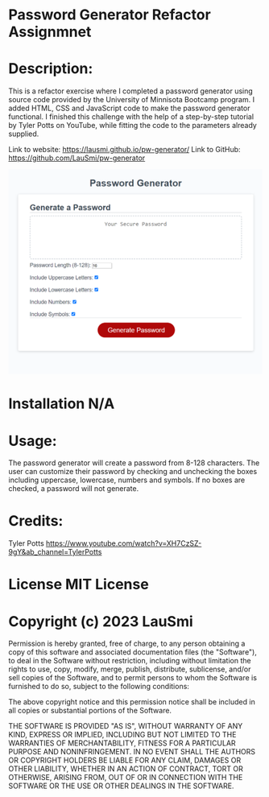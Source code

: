 # Password Generator Refactor Assignmnet

# Description: 
This is a refactor exercise where I completed a password generator using source code provided by the University of Minnisota Bootcamp program. I added HTML, CSS and JavaScript code to make the password generator functional.  I finished this challenge with the help of a step-by-step tutorial by Tyler Potts on YouTube, while fitting the code to the parameters already supplied. 

Link to website: https://lausmi.github.io/pw-generator/
Link to GitHub: https://github.com/LauSmi/pw-generator

![Alt text](Screenshot%202023-03-22%20144159.png)




# Installation N/A

# Usage: 
The password generator will create a password from 8-128 characters. The user can customize their password by checking and unchecking the boxes including uppercase, lowercase, numbers and symbols. If no boxes are checked, a password will not generate.

# Credits: 
Tyler Potts https://www.youtube.com/watch?v=XH7CzSZ-9gY&ab_channel=TylerPotts

# License MIT License

# Copyright (c) 2023 LauSmi

Permission is hereby granted, free of charge, to any person obtaining a copy of this software and associated documentation files (the "Software"), to deal in the Software without restriction, including without limitation the rights to use, copy, modify, merge, publish, distribute, sublicense, and/or sell copies of the Software, and to permit persons to whom the Software is furnished to do so, subject to the following conditions:

The above copyright notice and this permission notice shall be included in all copies or substantial portions of the Software.

THE SOFTWARE IS PROVIDED "AS IS", WITHOUT WARRANTY OF ANY KIND, EXPRESS OR IMPLIED, INCLUDING BUT NOT LIMITED TO THE WARRANTIES OF MERCHANTABILITY, FITNESS FOR A PARTICULAR PURPOSE AND NONINFRINGEMENT. IN NO EVENT SHALL THE AUTHORS OR COPYRIGHT HOLDERS BE LIABLE FOR ANY CLAIM, DAMAGES OR OTHER LIABILITY, WHETHER IN AN ACTION OF CONTRACT, TORT OR OTHERWISE, ARISING FROM, OUT OF OR IN CONNECTION WITH THE SOFTWARE OR THE USE OR OTHER DEALINGS IN THE SOFTWARE.
